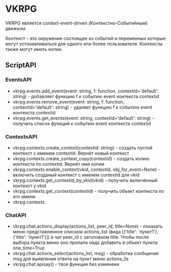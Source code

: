 # VKRPG

VKRPG является context-event-driven (Контекстно-Событийным) движком

Контекст - это окружение состоящее из событий и переменных которые могут устонавливаться для одного или более пользователя. Контексты также могут иметь копии.

## ScriptAPI
### EventsAPI
- vkrpg.events.add_event(event: string, f: function, contextid='default': string) - добавляет функцию f к событию event контекста contextid
- vkrpg.events.remove_event(event: string, f: function, contextid='default': string) - удаляет функцию f к событию event контекста contextid
- vkrpg.events.get_events(event: string, contextid='default': string) - получить список функций к событию event контекста contextid

### ContextsAPI
- vkrpg.contexts.create_context(contextid: string) - создать пустой контекст c именем contextid. Вернёт новый контекст
- vkrpg.contexts.create\_context\_copy(contextid) - создать копию контекста по contextid. Вернёт имя копии
- vkrpg.contexts.enable\_context(vkid, contextid, obj\_for_event=None) - включить созданый контекст с именем contextid для vkid 
- vkrpg.contexts.get\_contextid\_by_vkid(vkid) - получить включённый контекст у vkid
- vkrpg.contexts.get_context(contextid) - получить объект контекста по его имени
- vkrpg.contexts.

### ChatAPI
- vkrpg.chat.actions\_display(actions\_list, peer\_id, title=None) - показать меню представленное списком actions_list (вида [{'title': 'пункт1'}, {'title': 'пункт1'}]) в чат peer\_id с заголовком title. Чтобы после выбора пункта меню оно пропало надо добавить в объект пункта one\_time=True.
- vkrpg.chat.actions\_select(actions_list, msg) - обработка сообщения msg для выявления ответа на пункт меню actions\_lis
- vkrpg.chat.apisay() - твоя функция без изменени